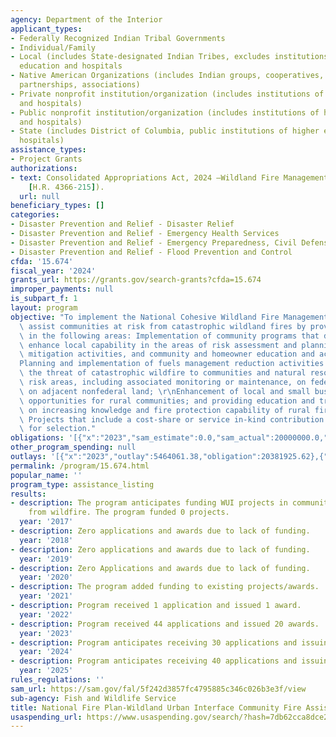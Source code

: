 ```yaml
---
agency: Department of the Interior
applicant_types:
- Federally Recognized Indian Tribal Governments
- Individual/Family
- Local (includes State-designated Indian Tribes, excludes institutions of higher
  education and hospitals
- Native American Organizations (includes Indian groups, cooperatives, corporations,
  partnerships, associations)
- Private nonprofit institution/organization (includes institutions of higher education
  and hospitals)
- Public nonprofit institution/organization (includes institutions of higher education
  and hospitals)
- State (includes District of Columbia, public institutions of higher education and
  hospitals)
assistance_types:
- Project Grants
authorizations:
- text: Consolidated Appropriations Act, 2024 —Wildland Fire Management (Pub. L. 118-42
    [H.R. 4366-215]).
  url: null
beneficiary_types: []
categories:
- Disaster Prevention and Relief - Disaster Relief
- Disaster Prevention and Relief - Emergency Health Services
- Disaster Prevention and Relief - Emergency Preparedness, Civil Defense
- Disaster Prevention and Relief - Flood Prevention and Control
cfda: '15.674'
fiscal_year: '2024'
grants_url: https://grants.gov/search-grants?cfda=15.674
improper_payments: null
is_subpart_f: 1
layout: program
objective: "To implement the National Cohesive Wildland Fire Management Strategy and\
  \ assist communities at risk from catastrophic wildland fires by providing assistance\
  \ in the following areas: Implementation of community programs that develop and\
  \ enhance local capability in the areas of risk assessment and planning, training,\
  \ mitigation activities, and community and homeowner education and action; \r\n\
  Planning and implementation of fuels management reduction activities aimed at mitigating\
  \ the threat of catastrophic wildfire to communities and natural resources in high\
  \ risk areas, including associated monitoring or maintenance, on federal land and/or\
  \ on adjacent nonfederal land; \r\nEnhancement of local and small business employment\
  \ opportunities for rural communities; and providing education and training focused\
  \ on increasing knowledge and fire protection capability of rural fire districts.\
  \ Projects that include a cost-share or service in-kind contribution will have priority\
  \ for selection."
obligations: '[{"x":"2023","sam_estimate":0.0,"sam_actual":20000000.0,"usa_spending_actual":20103983.62},{"x":"2024","sam_estimate":0.0,"sam_actual":22000000.0,"usa_spending_actual":2651822.14},{"x":"2025","sam_estimate":0.0,"sam_actual":24000000.0,"usa_spending_actual":880955.0}]'
other_program_spending: null
outlays: '[{"x":"2023","outlay":5464061.38,"obligation":20381925.62},{"x":"2024","outlay":238601.95,"obligation":2644835.14},{"x":"2025","outlay":0.0,"obligation":610000.0}]'
permalink: /program/15.674.html
popular_name: ''
program_type: assistance_listing
results:
- description: The program anticipates funding WUI projects in communities at risk
    from wildfire. The program funded 0 projects.
  year: '2017'
- description: Zero applications and awards due to lack of funding.
  year: '2018'
- description: Zero applications and awards due to lack of funding.
  year: '2019'
- description: Zero Applications and awards due to lack of funding.
  year: '2020'
- description: The program added funding to existing projects/awards.
  year: '2021'
- description: Program received 1 application and issued 1 award.
  year: '2022'
- description: Program received 44 applications and issued 20 awards.
  year: '2023'
- description: Program anticipates receiving 30 applications and issuing 20 awards.
  year: '2024'
- description: Program anticipates receiving 40 applications and issuing 30 awards.
  year: '2025'
rules_regulations: ''
sam_url: https://sam.gov/fal/5f242d3857fc4795885c346c026b3e3f/view
sub-agency: Fish and Wildlife Service
title: National Fire Plan-Wildland Urban Interface Community Fire Assistance
usaspending_url: https://www.usaspending.gov/search/?hash=7db62cca8dce29cd77b0626f1412a016
---
```

